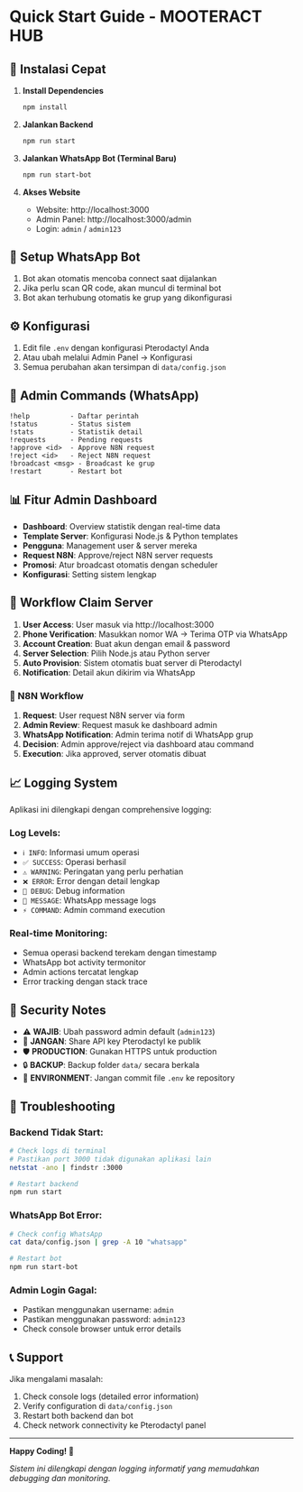 # Quick Start Guide - MOOTERACT HUB

## 🚀 Instalasi Cepat

1. **Install Dependencies**
   ```bash
   npm install
   ```

2. **Jalankan Backend**
   ```bash
   npm run start
   ```

3. **Jalankan WhatsApp Bot (Terminal Baru)**
   ```bash
   npm run start-bot
   ```

4. **Akses Website**
   - Website: http://localhost:3000
   - Admin Panel: http://localhost:3000/admin
   - Login: `admin` / `admin123`

## 📱 Setup WhatsApp Bot

1. Bot akan otomatis mencoba connect saat dijalankan
2. Jika perlu scan QR code, akan muncul di terminal bot
3. Bot akan terhubung otomatis ke grup yang dikonfigurasi

## ⚙️ Konfigurasi

1. Edit file `.env` dengan konfigurasi Pterodactyl Anda
2. Atau ubah melalui Admin Panel → Konfigurasi  
3. Semua perubahan akan tersimpan di `data/config.json`

## 🔧 Admin Commands (WhatsApp)

```
!help          - Daftar perintah
!status        - Status sistem  
!stats         - Statistik detail
!requests      - Pending requests
!approve <id>  - Approve N8N request
!reject <id>   - Reject N8N request  
!broadcast <msg> - Broadcast ke grup
!restart       - Restart bot
```

## 📊 Fitur Admin Dashboard

- **Dashboard**: Overview statistik dengan real-time data
- **Template Server**: Konfigurasi Node.js & Python templates
- **Pengguna**: Management user & server mereka
- **Request N8N**: Approve/reject N8N server requests
- **Promosi**: Atur broadcast otomatis dengan scheduler
- **Konfigurasi**: Setting sistem lengkap

## 🎯 Workflow Claim Server

1. **User Access**: User masuk via http://localhost:3000
2. **Phone Verification**: Masukkan nomor WA → Terima OTP via WhatsApp
3. **Account Creation**: Buat akun dengan email & password
4. **Server Selection**: Pilih Node.js atau Python server
5. **Auto Provision**: Sistem otomatis buat server di Pterodactyl
6. **Notification**: Detail akun dikirim via WhatsApp

### 🔄 N8N Workflow
1. **Request**: User request N8N server via form
2. **Admin Review**: Request masuk ke dashboard admin
3. **WhatsApp Notification**: Admin terima notif di WhatsApp grup
4. **Decision**: Admin approve/reject via dashboard atau command
5. **Execution**: Jika approved, server otomatis dibuat

## 📈 Logging System

Aplikasi ini dilengkapi dengan comprehensive logging:

### Log Levels:
- `ℹ️ INFO`: Informasi umum operasi
- `✅ SUCCESS`: Operasi berhasil
- `⚠️ WARNING`: Peringatan yang perlu perhatian
- `❌ ERROR`: Error dengan detail lengkap
- `🐛 DEBUG`: Debug information
- `💬 MESSAGE`: WhatsApp message logs
- `⚡ COMMAND`: Admin command execution

### Real-time Monitoring:
- Semua operasi backend terekam dengan timestamp
- WhatsApp bot activity termonitor
- Admin actions tercatat lengkap
- Error tracking dengan stack trace

## 🔐 Security Notes

- ⚠️ **WAJIB**: Ubah password admin default (`admin123`)
- 🔑 **JANGAN**: Share API key Pterodactyl ke publik
- 🛡️ **PRODUCTION**: Gunakan HTTPS untuk production
- 🔒 **BACKUP**: Backup folder `data/` secara berkala
- 🚫 **ENVIRONMENT**: Jangan commit file `.env` ke repository

## 🐛 Troubleshooting

### Backend Tidak Start:
```bash
# Check logs di terminal
# Pastikan port 3000 tidak digunakan aplikasi lain
netstat -ano | findstr :3000

# Restart backend
npm run start
```

### WhatsApp Bot Error:
```bash
# Check config WhatsApp
cat data/config.json | grep -A 10 "whatsapp"

# Restart bot
npm run start-bot
```

### Admin Login Gagal:
- Pastikan menggunakan username: `admin`
- Pastikan menggunakan password: `admin123`
- Check console browser untuk error details

## 📞 Support

Jika mengalami masalah:
1. Check console logs (detailed error information)
2. Verify configuration di `data/config.json`
3. Restart both backend dan bot
4. Check network connectivity ke Pterodactyl panel

---
**Happy Coding! 🚀**

*Sistem ini dilengkapi dengan logging informatif yang memudahkan debugging dan monitoring.*
